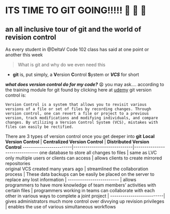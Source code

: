 # ITS TIME TO GIT GOING!!!!! :rowboat: :rowboat: :rowboat:


## an all inclusive tour of git and the world of revision control

As every student in @DeltaV Code 102 class has said at one point or another this week
  > What is git and why do we even need this 
  
  - **git** is, put simply, a **V**ersion **C**ontrol **S**ystem or _**VCS**_ for short
  
  _**what does version control do for my code?**_  :weary: you may ask....
    according to the training module for git found by clicking here at [udemy](https://blog.udemy.com/git-tutorial-a-comprehensive-guide/)
    git version control is:
    
    Version Control is a system that allows you to revisit various versions of a file or set of files by recording changes. Through   version control, one can revert a file or project to a previous version, track modifications and modifying individuals, and compare changes. By utilizing a Version Control System (VCS), mistakes with files can easily be rectified.
  
  
  There are 3 types of version control once you get deeper into **git** 
  **Local Version Control** | **Centralized Version Control** | **Distributed Version Control**
  ------------------------|-----------------------------|-------------------------------
  one database to store all changes to files |  same as LVC only multiple users or clients can access | allows clients to create mirrored repositories  
  original VCS created many years ago | streamlined the collaboration process | These data backups can be easily be placed on the server to replace any lost information |
------------------------- | allows programmers to have more knowledge of team members’ activities with certain files | programmers working in teams can collaborate with each other in various ways to complete a joint project | 
--------------------------| gives administrators much more control over divvying up revision privileges | enables the use of various simultaneous workflows
  
  
  



